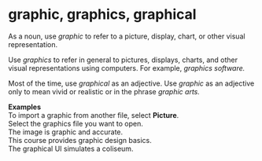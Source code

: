# graphic, graphics, graphical

As a noun, use *graphic* to refer to a picture, display, chart, or other visual representation.

Use *graphics* to refer in general to pictures, displays, charts, and other visual representations using computers. For example, *graphics software.*

Most of the time, use *graphical* as an adjective. Use *graphic* as an adjective only to mean vivid or realistic or in the phrase *graphic arts.*

**Examples**<br />To import a graphic from another file, select **Picture**.<br />Select the graphics file you want to open. <br />The image is graphic and accurate.<br />This course provides graphic design basics.<br />The graphical UI simulates a coliseum.
